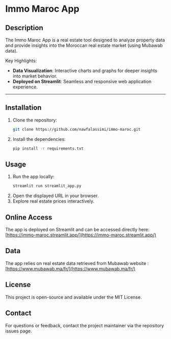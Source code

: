 # Immo Maroc App

## Description

The Immo Maroc App is a real estate tool designed to analyze property data and provide insights into the Moroccan real estate market (using Mubawab data).

Key Highlights:
- **Data Visualization**: Interactive charts and graphs for deeper insights into market behavior.
- **Deployed on Streamlit**: Seamless and responsive web application experience.

---

## Installation

1. Clone the repository:
   ```bash
   git clone https://github.com/nawfalassimi/immo-maroc.git
   ```
2. Install the dependencies:
    ```bash
    pip install -r requirements.txt
    ```
## Usage

1. Run the app locally:
    ```bash
    streamlit run streamlit_app.py
    ```
2. Open the displayed URL in your browser.
3. Explore real estate prices interactively.

## Online Access

The app is deployed on Streamlit and can be accessed directly here: [https://immo-maroc.streamlit.app/](https://immo-maroc.streamlit.app/)

## Data
The app relies on real estate data retrieved from Mubawab website : [https://www.mubawab.ma/fr/](https://www.mubawab.ma/fr/)

## License
This project is open-source and available under the MIT License.

## Contact
For questions or feedback, contact the project maintainer via the repository issues page.
